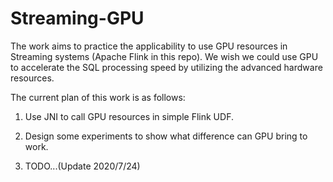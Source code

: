# Streaming-GPU

The work aims to practice the applicability to use GPU resources in Streaming systems (Apache Flink in this repo).  We wish we could use GPU to accelerate the SQL processing speed by utilizing the advanced hardware resources. 

The current plan of this work is as follows:

1. Use JNI to call GPU resources in simple Flink UDF.

2. Design some experiments to show what difference can GPU bring to work.

3. TODO...(Update 2020/7/24)

